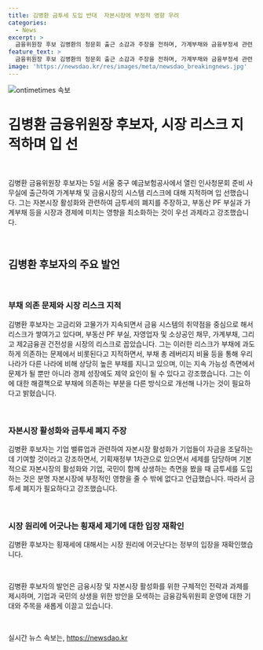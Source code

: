 ```yaml
---
title: 김병환 금투세 도입 반대  자본시장에 부정적 영향 우려
categories:
  - News
excerpt: >
  금융위원장 후보 김병환의 청문회 출근 소감과 주장을 전하며, 가계부채와 금융부정세 관련 발언을 주목받았다. 김 후보는 부채 의존이 경제의 약점이라며 외국에 비해 높은 부채 비율을 지적했고, 자본시장 활성화를 통한 기업 자금 조달 방식 변화를 제안했다. 또한 금투세 폐지를 주장하며 이에 대한 강조를 했다. 
feature_text: >
  금융위원장 후보 김병환의 청문회 출근 소감과 주장을 전하며, 가계부채와 금융부정세 관련 발언을 주목받았다. 김 후보는 부채 의존이 경제의 약점이라며 외국에 비해 높은 부채 비율을 지적했고, 자본시장 활성화를 통한 기업 자금 조달 방식 변화를 제안했다. 또한 금투세 폐지를 주장하며 이에 대한 강조를 했다. 
image: 'https://newsdao.kr/res/images/meta/newsdao_breakingnews.jpg'
---
```


<p><img src="https://newsdao.kr/res/images/meta/newsdao_breakingnews.jpg" alt="ontimetimes 속보" /></p>

<h1>김병환 금융위원장 후보자, 시장 리스크 지적하며 입 선</h1>

<p data-ke-size="size16">&nbsp;</p>

<p>김병환 금융위원장 후보자는 5일 서울 중구 예금보험공사에서 열린 인사청문회 준비 사무실에 출근하여 가계부채 및 금융시장의 시스템 리스크에 대해 지적하며 입 선했습니다. 그는 자본시장 활성화와 관련하여 금투세의 폐지를 주장하고, 부동산 PF 부실과 가계부채 등을 시장과 경제에 미치는 영향을 최소화하는 것이 우선 과제라고 강조했습니다.</p>

<p data-ke-size="size16">&nbsp;</p>

<h2 data-ke-size="size26">김병환 후보자의 주요 발언</h2>

<p data-ke-size="size16">&nbsp;</p>

<h3>부채 의존 문제와 시장 리스크 지적</h3>

<p>김병환 후보자는 고금리와 고물가가 지속되면서 금융 시스템의 취약점을 중심으로 해서 리스크가 쌓여가고 있다며, 부동산 PF 부실, 자영업자 및 소상공인 채무, 가계부채, 그리고 제2금융권 건전성을 시장의 리스크로 꼽았습니다. 그는 이러한 리스크가 부채에 과도하게 의존하는 문제에서 비롯된다고 지적하면서, 부채 총 레버리지 비율 등을 통해 우리나라가 다른 나라에 비해 상당히 높은 부채를 지니고 있으며, 이는 지속 가능성 측면에서 문제가 될 뿐만 아니라 경제 성장에도 제약 요인이 될 수 있다고 강조했습니다. 그는 이에 대한 해결책으로 부채에 의존하는 부분을 다른 방식으로 개선해 나가는 것이 필요하다고 밝혔습니다.</p>

<p data-ke-size="size16">&nbsp;</p>

<h3>자본시장 활성화와 금투세 폐지 주장</h3>

<p>김병환 후보자는 기업 밸류업과 관련하여 자본시장 활성화가 기업들이 자금을 조달하는 데 기여할 것이라고 강조하면서, 기획재정부 1차관으로 있으면서 세제를 담당하며 기본적으로 자본시장의 활성화와 기업, 국민이 함께 상생하는 측면을 봤을 때 금투세를 도입하는 것은 분명 자본시장에 부정적인 영향을 줄 수 밖에 없다고 언급했습니다. 따라서 금투세 폐지가 필요하다고 강조했습니다.</p>

<p data-ke-size="size16">&nbsp;</p>

<h3>시장 원리에 어긋나는 횡재세 제기에 대한 입장 재확인</h3>

<p>김병환 후보자는 횡재세에 대해서는 시장 원리에 어긋난다는 정부의 입장을 재확인했습니다.</p>

<p data-ke-size="size16">&nbsp;</p>

<p>김병환 후보자의 발언은 금융시장 및 자본시장 활성화를 위한 구체적인 전략과 과제를 제시하며, 기업과 국민의 상생을 위한 방안을 모색하는 금융감독위원회 운영에 대한 기대와 주목을 새롭게 이끌고 있습니다.</p>

<p data-ke-size="size16">&nbsp;</p>
실시간 뉴스 속보는, <a href="https://newsdao.kr" rel="dofollow">https://newsdao.kr</a>


